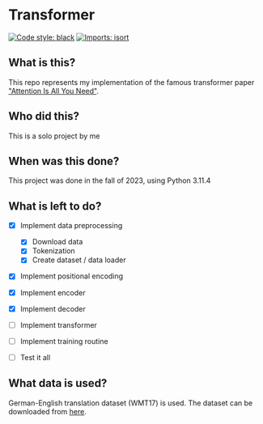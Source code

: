 # Transformer
[![Code style: black](https://img.shields.io/badge/code%20style-black-000000.svg)](https://github.com/psf/black)
[![Imports: isort](https://img.shields.io/badge/%20imports-isort-%231674b1?style=flat&labelColor=ef8336)](https://pycqa.github.io/isort/)

## What is this?
This repo represents my implementation of the famous transformer paper ["Attention Is All You Need"](https://arxiv.org/pdf/1706.03762.pdf).

## Who did this?
This is a solo project by me

## When was this done?
This project was done in the fall of 2023, using Python 3.11.4

## What is left to do?

- [x] Implement data preprocessing
    - [x] Download data
    - [x] Tokenization
    - [x] Create dataset / data loader
- [x] Implement positional encoding
- [x] Implement encoder
- [x] Implement decoder
- [ ] Implement transformer
- [ ] Implement training routine
- [ ] Test it all


## What data is used?
German-English translation dataset (WMT17) is used. 
The dataset can be downloaded from [here](https://www.statmt.org/wmt17/translation-task.html#download).
